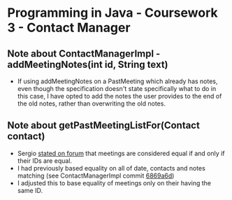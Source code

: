 # Programming in Java - Coursework 3 - Contact Manager
Note about ContactManagerImpl - addMeetingNotes(int id, String text)
--------------
* If using addMeetingNotes on a PastMeeting which already has notes, even though the specification doesn't state specifically what to do in this case, I have opted to add the notes the user provides to the end of the old notes, rather than overwriting the old notes.

Note about getPastMeetingListFor(Contact contact)
--------------
* Sergio [stated on forum](https://moodle.bbk.ac.uk/mod/forum/discuss.php?d=53251) that meetings are considered equal if and only if their IDs are equal.
* I had previously based equality on all of date, contacts and notes matching (see ContactManagerImpl commit [6869a6d](https://github.com/BBK-PiJ-2015-08/cw-cm/commit/6869a6d0627d03b75464a92ab7e9da4de8478ef0))
* I adjusted this to base equality of meetings only on their having the same ID.